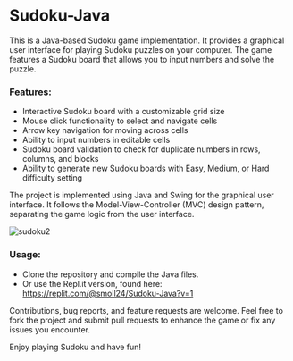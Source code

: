 # Sudoku-Java
This is a Java-based Sudoku game implementation. It provides a graphical user interface for playing Sudoku puzzles on your computer. The game features a Sudoku board that allows you to input numbers and solve the puzzle.

### Features:
- Interactive Sudoku board with a customizable grid size
- Mouse click functionality to select and navigate cells
- Arrow key navigation for moving across cells
- Ability to input numbers in editable cells
- Sudoku board validation to check for duplicate numbers in rows, columns, and blocks
- Ability to generate new Sudoku boards with Easy, Medium, or Hard difficulty setting

The project is implemented using Java and Swing for the graphical user interface.
It follows the Model-View-Controller (MVC) design pattern, separating the game logic from the user interface.

![sudoku2](https://github.com/smoll24/Sudoku-Java/assets/115204665/a830fdfb-6b0a-41c6-bbdb-574b645f96a1)

### Usage:
- Clone the repository and compile the Java files. 
- Or use the Repl.it version, found here: https://replit.com/@smoll24/Sudoku-Java?v=1


Contributions, bug reports, and feature requests are welcome. 
Feel free to fork the project and submit pull requests to enhance the game or fix any issues you encounter.

Enjoy playing Sudoku and have fun!
